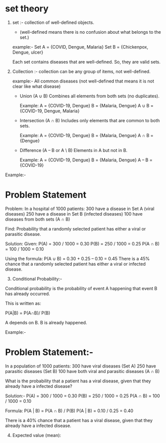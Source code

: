 # set theory

1. set :- collection of well-defined objects.

   * (well-defined means there is no confusion about what belongs to the set.)

   example:- 
   Set A = {COVID, Dengue, Malaria}
   Set B = {Chickenpox, Dengue, ulcer}

   Each set contains diseases that are well-defined. So, they are valid sets.

2. Collection :- collection can be any group of items, not well-defined.

   example:- All common diseases (not well-defined that means it is not clear like what disease)

   * Union (A ∪ B)
     Combines all elements from both sets (no duplicates).

     Example:
     A = {COVID-19, Dengue}
     B = {Malaria, Dengue}
     A ∪ B = {COVID-19, Dengue, Malaria}

   * Intersection (A ∩ B)
     Includes only elements that are common to both sets.

     Example:
     A = {COVID-19, Dengue}
     B = {Malaria, Dengue}
     A ∩ B = {Dengue}

    * Difference (A – B or A \ B)
      Elements in A but not in B.

      Example:
      A = {COVID-19, Dengue}
      B = {Malaria, Dengue}
      A – B = {COVID-19} 

Example:-
 # Problem Statement

  Problem:
  In a hospital of 1000 patients:
  300 have a disease in Set A (viral diseases)
  250 have a disease in Set B (infected diseases)
  100 have diseases from both sets (A ∩ B)

  Find: Probability that a randomly selected patient has either a viral or parasitic disease.

  Solution:
  Given:
  P(A) = 300 / 1000 = 0.30
  P(B) = 250 / 1000 = 0.25
  P(A ∩ B) = 100 / 1000 = 0.10

  Using the formula:
  P(A ∪ B) = 0.30 + 0.25 – 0.10 = 0.45
  There is a 45% chance that a randomly selected patient has either a viral or infected disease.


3. Conditional Probability:-

Conditional probability is the probability of event A happening that event B has already occurred.

This is written as:

P(A|B) = P(A∩B)/ P(B)

A depends on B.
B is already happened.

Example:-
# Problem Statement:-
  In a population of 1000 patients:
  300 have viral diseases (Set A)
  250 have parasitic diseases (Set B)
  100 have both viral and parasitic diseases (A ∩ B)

  What is the probability that a patient has a viral disease, given that they already have a infected disease?

  Solution:-
  P(A) = 300 / 1000 = 0.30
  P(B) = 250 / 1000 = 0.25
  P(A ∩ B) = 100 / 1000 = 0.10

  Formula:
  P(A | B) = P(A ∩ B) / P(B)
  P(A | B) = 0.10 / 0.25 = 0.40

  There is a 40% chance that a patient has a viral disease, given that they already have a infected disease.

4. Expected value (mean): 